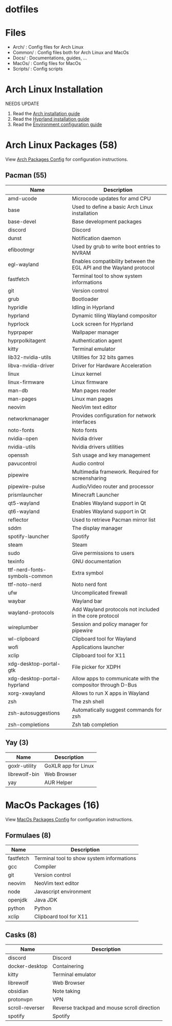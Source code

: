 # dotfiles

# Files
- Arch/ : Config files for Arch Linux
- Common/ : Config files both for Arch Linux and MacOs
- Docs/ : Documentations, guides, ...
- MacOs/ : Config files for MacOs
- Scripts/ : Config scripts

# Arch Linux Installation

NEEDS UPDATE

1. Read the [Arch installation guide](installation/arch_install.md)
2. Read the [Hyprland installation guide](installation/hyprland_install.md)
3. Read the [Environment configuration guide](installation/configuration.md)

# Arch Linux Packages (58)

View [Arch Packages Config](Docs/arch_packages_config.md) for configuration instructions.

## Pacman (55)

| Name | Description |
|------|-------------|
| amd-ucode | Microcode updates for amd CPU |
| base | Used to define a basic Arch Linux installation |
| base-devel | Base development packages  |
| discord | Discord |
| dunst | Notification daemon |
| efibootmgr | Used by grub to write boot entries to NVRAM |
| egl-wayland | Enables compatibility between the EGL API and the Wayland protocol |
| fastfetch | Terminal tool to show system informations |
| git | Version control |
| grub | Bootloader |
| hypridle | Idling in Hyprland |
| hyprland | Dynamic tiling Wayland compositor |
| hyprlock | Lock screen for Hyprland |
| hyprpaper | Wallpaper manager |
| hyprpolkitagent | Authentication agent |
| kitty | Terminal emulator |
| lib32-nvidia-utils | Utilities for 32 bits games |
| libva-nvidia-driver | Driver for Hardware Acceleration |
| linux | Linux kernel |
| linux-firmware | Linux firmware |
| man-db | Man pages reader |
| man-pages | Linux man pages |
| neovim | NeoVim text editor |
| networkmanager | Provides configuration for network interfaces |
| noto-fonts | Noto fonts |
| nvidia-open | Nvidia driver |
| nvidia-utils | Nvidia drivers utilities |
| openssh | Ssh usage and key management |
| pavucontrol | Audio control |
| pipewire | Multimedia framework. Required for screensharing |
| pipewire-pulse | Audio/Video router and processor |
| prismlauncher | Minecraft Launcher |
| qt5-wayland | Enables Wayland support in Qt |
| qt6-wayland | Enables Wayland support in Qt |
| reflector | Used to retrieve Pacman mirror list |
| sddm | The display manager |
| spotify-launcher | Spotify |
| steam | Steam |
| sudo | Give permissions to users |
| texinfo | GNU documentation |
| ttf-nerd-fonts-symbols-common | Extra symbol |
| ttf-noto-nerd | Noto nerd font |
| ufw | Uncomplicated firewall |
| waybar | Wayland bar |
| wayland-protocols | Add Wayland protocols not included in the core protocol |
| wireplumber | Session and policy manager for pipewire |
| wl-clipboard | Clipboard tool for Wayland |
| wofi | Applications launcher |
| xclip | Clipboard tool for X11 |
| xdg-desktop-portal-gtk | File picker for XDPH |
| xdg-desktop-portal-hyprland | Allow apps to communicate with the compositor through D-Bus |
| xorg-xwayland | Allows to run X apps in Wayland |
| zsh | The zsh shell |
| zsh-autosuggestions | Automatically suggest commands for zsh |
| zsh-completions | Zsh tab completion |

## Yay (3)

| Name | Description |
|------|-------------|
| goxlr-utility | GoXLR app for Linux |
| librewolf-bin | Web Browser |
| yay | AUR Helper |

# MacOs Packages (16)

View [MacOs Packages Config](Docs/macos_packages_config.md) for configuration instructions.

## Formulaes (8)

| Name | Description |
|------|-------------|
| fastfetch | Terminal tool to show system informations |
| gcc | Compiler |
| git | Version control |
| neovim | NeoVim text editor |
| node | Javascript environment |
| openjdk | Java JDK |
| python | Python |
| xclip | Clipboard tool for X11 |

## Casks (8)

| Name | Description |
|------|-------------|
| discord | Discord |
| docker-desktop | Containering |
| kitty | Terminal emulator |
| librewolf | Web Browser |
| obsidian | Note taking |
| protonvpn | VPN |
| scroll-reverser | Reverse trackpad and mouse scroll direction |
| spotify | Spotify |
